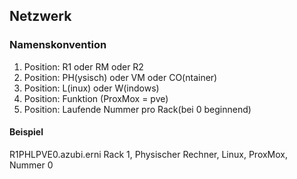 ## Netzwerk
### Namenskonvention
1. Position: R1 oder RM oder R2
2. Position: PH(ysisch) oder VM  oder CO(ntainer)
3. Position: L(inux) oder W(indows)
4. Position: Funktion (ProxMox = pve)
5. Position: Laufende Nummer pro Rack(bei 0 beginnend)
#### Beispiel
R1PHLPVE0.azubi.erni
Rack 1, Physischer Rechner, Linux, ProxMox, Nummer 0
